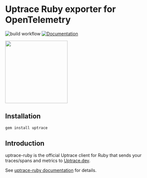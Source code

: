 # Uptrace Ruby exporter for OpenTelemetry

![build workflow](https://github.com/uptrace/uptrace-ruby/actions/workflows/build.yml/badge.svg)
[![Documentation](https://img.shields.io/badge/uptrace-documentation-informational)](https://docs.uptrace.dev/ruby/)

<a href="https://docs.uptrace.dev/ruby/">
  <img src="https://docs.uptrace.dev/devicons/ruby-original.svg" height="200px" />
</a>

## Installation

```bash
gem install uptrace
```

## Introduction

uptrace-ruby is the official Uptrace client for Ruby that sends your traces/spans and metrics to
[Uptrace.dev](https://uptrace.dev).

See [uptrace-ruby documentation](https://docs.uptrace.dev/ruby/) for details.
